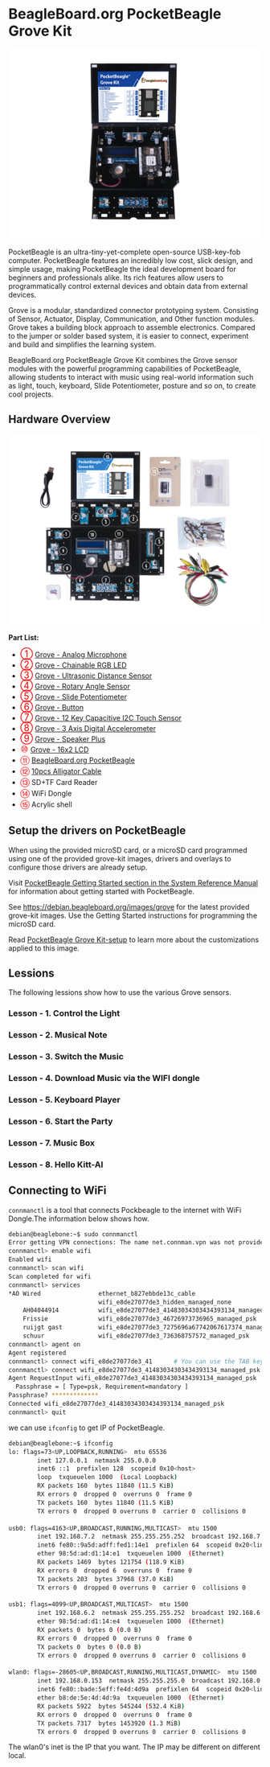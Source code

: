 # BeagleBoard.org PocketBeagle Grove Kit

![](img/PocketBeagleKit.jpg)

PocketBeagle is an ultra-tiny-yet-complete open-source USB-key-fob computer. PocketBeagle features an incredibly low cost, slick design, and simple usage, making PocketBeagle the ideal development board for beginners and professionals alike. Its rich features allow users to programmatically control external devices and obtain data from external devices.

Grove is a modular, standardized connector prototyping system. Consisting of Sensor, Actuator, Display, Communication, and Other function modules. Grove takes a building block approach to assemble electronics. Compared to the jumper or solder based system, it is easier to connect, experiment and build and simplifies the learning system. 

BeagleBoard.org PocketBeagle Grove Kit combines the Grove sensor modules with the powerful programming capabilities of PocketBeagle, allowing students to interact with music using real-world information such as light, touch, keyboard, Slide Potentiometer, posture and so on, to create cool projects.

## Hardware Overview

![](img/Overview.jpg)

**Part List:**

- <font size="4" color="red">①</font> [Grove - Analog Microphone](TBD)
- <font size="4" color="red">②</font> [Grove - Chainable RGB LED](http://wiki.seeedstudio.com/Grove-Chainable_RGB_LED/)
- <font size="4" color="red">③</font> [Grove - Ultrasonic Distance Sensor](http://wiki.seeedstudio.com/Grove-Ultrasonic_Ranger/)
- <font size="4" color="red">④</font> [Grove - Rotary Angle Sensor](http://wiki.seeedstudio.com/Grove-Rotary_Angle_Sensor/)
- <font size="4" color="red">⑤</font> [Grove - Slide Potentiometer](http://wiki.seeedstudio.com/Grove-Slide_Potentiometer/)
- <font size="4" color="red">⑥</font> [Grove - Button](http://wiki.seeedstudio.com/Grove-Button/)
- <font size="4" color="red">⑦</font> [Grove - 12 Key Capacitive I2C Touch Sensor](http://wiki.seeedstudio.com/Grove-12_Key_Capacitive_I2C_Touch_Sensor_V2-MPR121/)
- <font size="4" color="red">⑧</font> [Grove - 3 Axis Digital Accelerometer](http://wiki.seeedstudio.com/Grove-3-Axis_Digital_Accelerometer-16g/)
- <font size="4" color="red">⑨</font> [Grove - Speaker Plus](http://wiki.seeedstudio.com/Grove-Speaker/)
- <font size="4" color="red">⑩</font> [Grove - 16x2 LCD](http://wiki.seeedstudio.com/Grove-16x2_LCD_Series/)
- <font size="4" color="red">⑪</font> [BeagleBoard.org PocketBeagle](https://beagleboard.org/pocket)
- <font size="4" color="red">⑫</font> [10pcs Alligator Cable](https://www.seeedstudio.com/10pcs-alligator-clip-test-lead-500mm-22awg-p-3087.html)
- <font size="4" color="red">⑬</font> SD+TF Card Reader
- <font size="4" color="red">⑭</font> WiFi Dongle
- <font size="4" color="red">⑮</font> Acrylic shell

## Setup the drivers on PocketBeagle

When using the provided microSD card, or a microSD card programmed using one of the provided grove-kit images, drivers and overlays to configure those drivers are already setup.

Visit [PocketBeagle Getting Started section in the System Reference Manual](https://github.com/beagleboard/pocketbeagle/wiki/System-Reference-Manual#331_Getting_Started) for information about getting started with PocketBeagle.

See https://debian.beagleboard.org/images/grove for the latest provided grove-kit images. Use the Getting Started instructions for programming the microSD card.

Read [PocketBeagle Grove Kit-setup](Kit-setup.md) to learn more about the customizations applied to this image.

## Lessions
The following lessions show how to use the various Grove sensors.
### Lesson - 1. Control the Light
### Lesson - 2. Musical Note
### Lesson - 3. Switch the Music
### Lesson - 4. Download Music via the WIFI dongle
### Lesson - 5. Keyboard Player
### Lesson - 6. Start the Party
### Lesson - 7. Music Box
### Lesson - 8. Hello Kitt-AI

## Connecting to WiFi
`connmanctl` is a tool that connects Pockbeagle to the internet with WiFi Dongle.The information below shows how. 

```bash
debian@beaglebone:~$ sudo connmanctl
Error getting VPN connections: The name net.connman.vpn was not provided by any
connmanctl> enable wifi
Enabled wifi
connmanctl> scan wifi
Scan completed for wifi
connmanctl> services
*AO Wired                ethernet_b827ebbde13c_cable
                         wifi_e8de27077de3_hidden_managed_none
    AH04044914           wifi_e8de27077de3_41483034303434393134_managed_psk
    Frissie              wifi_e8de27077de3_46726973736965_managed_psk
    ruijgt gast          wifi_e8de27077de3_7275696a67742067617374_managed_psk
    schuur               wifi_e8de27077de3_736368757572_managed_psk
connmanctl> agent on
Agent registered
connmanctl> connect wifi_e8de27077de3_41      # You can use the TAB key at this point to autocomplete the name
connmanctl> connect wifi_e8de27077de3_41483034303434393134_managed_psk
Agent RequestInput wifi_e8de27077de3_41483034303434393134_managed_psk
  Passphrase = [ Type=psk, Requirement=mandatory ]
Passphrase? *************
Connected wifi_e8de27077de3_41483034303434393134_managed_psk
connmanctl> quit
```
we can use `ifconfig` to get IP of PocketBeagle.
```bash
debian@beaglebone:~$ ifconfig
lo: flags=73<UP,LOOPBACK,RUNNING>  mtu 65536
        inet 127.0.0.1  netmask 255.0.0.0
        inet6 ::1  prefixlen 128  scopeid 0x10<host>
        loop  txqueuelen 1000  (Local Loopback)
        RX packets 160  bytes 11840 (11.5 KiB)
        RX errors 0  dropped 0  overruns 0  frame 0
        TX packets 160  bytes 11840 (11.5 KiB)
        TX errors 0  dropped 0 overruns 0  carrier 0  collisions 0

usb0: flags=4163<UP,BROADCAST,RUNNING,MULTICAST>  mtu 1500
        inet 192.168.7.2  netmask 255.255.255.252  broadcast 192.168.7.3
        inet6 fe80::9a5d:adff:fed1:14e1  prefixlen 64  scopeid 0x20<link>
        ether 98:5d:ad:d1:14:e1  txqueuelen 1000  (Ethernet)
        RX packets 1469  bytes 121754 (118.9 KiB)
        RX errors 0  dropped 6  overruns 0  frame 0
        TX packets 203  bytes 37968 (37.0 KiB)
        TX errors 0  dropped 0 overruns 0  carrier 0  collisions 0

usb1: flags=4099<UP,BROADCAST,MULTICAST>  mtu 1500
        inet 192.168.6.2  netmask 255.255.255.252  broadcast 192.168.6.3
        ether 98:5d:ad:d1:14:e4  txqueuelen 1000  (Ethernet)
        RX packets 0  bytes 0 (0.0 B)
        RX errors 0  dropped 0  overruns 0  frame 0
        TX packets 0  bytes 0 (0.0 B)
        TX errors 0  dropped 0 overruns 0  carrier 0  collisions 0

wlan0: flags=-28605<UP,BROADCAST,RUNNING,MULTICAST,DYNAMIC>  mtu 1500
        inet 192.168.0.153  netmask 255.255.255.0  broadcast 192.168.0.255
        inet6 fe80::bade:5eff:fe4d:4d9a  prefixlen 64  scopeid 0x20<link>
        ether b8:de:5e:4d:4d:9a  txqueuelen 1000  (Ethernet)
        RX packets 5922  bytes 545244 (532.4 KiB)
        RX errors 0  dropped 0  overruns 0  frame 0
        TX packets 7317  bytes 1453920 (1.3 MiB)
        TX errors 0  dropped 0 overruns 0  carrier 0  collisions 0
```

The wlan0's inet is the IP that you want. The IP may be different on different local.

